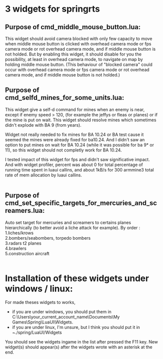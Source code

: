 # 3 widgets for springrts

## Purpose of cmd_middle_mouse_button.lua:
This widget should avoid camera blocked with only few capacity to move when middle mouse button is clicked with overhead camera mode or fps camera mode or rot overhead camera mode, and if middle mouse button is not holded. But by enabling this widget, it should disable for you the possibility, at least in overhead camera mode, to navigate on map by holding middle mouse button.
(This behaviour of "blocked camera" could occur with overhead camera mode or fps camera mode or rot overhead camera mode, and if middle mouse button is not holded.)
&nbsp;  

## Purpose of cmd_selfd_mines_for_some_units.lua:
This widget give a self-d command for mines when an enemy is near, except if enemy speed > 120, (for example the jeffys or fleas or planes) or if the mine is put on wait. This widget should resolve mines which sometimes didn't explode with BA 9 (from years).

Widget not really needed to fix mines for BA 10.24 or BA test cause it seemed the mines were already fixed for ba10.24. And I didn't saw an option to put mines on wait for BA 10.24 (while it was possible for ba 9* or 11), so this widget should not completly work for BA 10.24. 

I tested impact of this widget for fps and didn't saw significative impact. And with widget profiler, percent was about 0 for total percentage of running time spent in luaui callins, and about 1kB/s for 300 armmine3 total rate of mem allocation by luaui callins.  
&nbsp;  

## Purpose of cmd_set_specific_targets_for_mercuries_and_screamers.lua:
Auto set target for mercuries and screamers to certains planes hierarchically (to better avoid a liche attack for example).
By order :
1.liches/krows\
2.bombers/seabombers, torpedo bombers  
3.radars t2 planes  
4.brawlers  
5.construction aircraft  
&nbsp;  

# Installation of these widgets under windows / linux:
For made theses widgets to works, 
- if you are under windows, you should put them in C:\Users\your_current_account_name\Documents\My Games\Spring\LuaUI\Widgets.
- if you are under linux, I'm unsure, but I think you should put it in ~./spring/LuaUI/Widgets

You should see the widgets ingame in the list after pressed the F11 key.
New widget(s) should appear(s) after the widgets wrote with an asterisk at the end.
